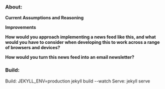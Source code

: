 ### About:

**Current Assumptions and Reasoning**

**Improvements**

**How would you approach implementing a news feed like this, and what would you have to consider when developing this to work across a range of browsers and devices?**


**How would you turn this news feed into an email newsletter?**

### Build:
Build: JEKYLL_ENV=production jekyll build --watch
Serve: jekyll serve

